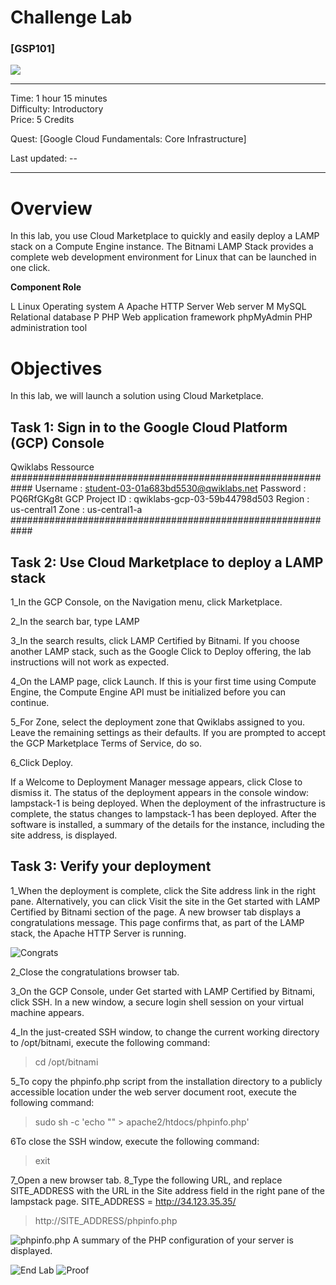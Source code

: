 # Challenge Lab


### [GSP101]

![](https://cdn.qwiklabs.com/GMOHykaqmlTHiqEeQXTySaMXYPHeIvaqa2qHEzw6Occ%3D)

---

Time: 1 hour 15 minutes<br>
Difficulty: Introductory<br>
Price: 5 Credits

Quest: [Google Cloud Fundamentals: Core Infrastructure]<br>

Last updated:  --

---

# Overview

In this lab, you use Cloud Marketplace to quickly and easily deploy a LAMP stack on a Compute Engine instance. 
The Bitnami LAMP Stack provides a complete web development environment for Linux that can be launched in one click.

**Component	Role**

L Linux	Operating system
A Apache HTTP Server	Web server
M MySQL	Relational database
P PHP	Web application framework
  phpMyAdmin	PHP administration tool


# Objectives

In this lab, we will launch a solution using Cloud Marketplace.


## Task 1: Sign in to the Google Cloud Platform (GCP) Console

Qwiklabs Ressource 
############################################################
Username : student-03-01a683bd5530@qwiklabs.net
Password : PQ6RfGKg8t
GCP Project ID : qwiklabs-gcp-03-59b44798d503
Region : us-central1
Zone : us-central1-a
############################################################


## Task 2: Use Cloud Marketplace to deploy a LAMP stack

1_In the GCP Console, on the Navigation menu, click Marketplace.

2_In the search bar, type LAMP

3_In the search results, click LAMP Certified by Bitnami.
If you choose another LAMP stack, such as the Google Click to Deploy offering, the lab instructions will not work as expected.

4_On the LAMP page, click Launch.
If this is your first time using Compute Engine, the Compute Engine API must be initialized before you can continue.

5_For Zone, select the deployment zone that Qwiklabs assigned to you.
Leave the remaining settings as their defaults.
If you are prompted to accept the GCP Marketplace Terms of Service, do so.

6_Click Deploy.

If a Welcome to Deployment Manager message appears, click Close to dismiss it.
The status of the deployment appears in the console window: lampstack-1 is being deployed. When the deployment of the infrastructure is complete, the status changes to lampstack-1 has been deployed.
After the software is installed, a summary of the details for the instance, including the site address, is displayed.

## Task 3: Verify your deployment

1_When the deployment is complete, click the Site address link in the right pane.
Alternatively, you can click Visit the site in the Get started with LAMP Certified by Bitnami section of the page. A new browser tab displays a congratulations message. This page confirms that, as part of the LAMP stack, the Apache HTTP Server is running.

![Congrats](imgs/LAMP_good.PNG)

2_Close the congratulations browser tab.

3_On the GCP Console, under Get started with LAMP Certified by Bitnami, click SSH.
In a new window, a secure login shell session on your virtual machine appears.

4_In the just-created SSH window, to change the current working directory to /opt/bitnami, execute the following command:
> cd /opt/bitnami

5_To copy the phpinfo.php script from the installation directory to a publicly accessible location under the web server document root, execute the following command:
> sudo sh -c 'echo "<?php phpinfo(); ?>" > apache2/htdocs/phpinfo.php'

6To close the SSH window, execute the following command:
> exit

7_Open a new browser tab.
8_Type the following URL, and replace SITE_ADDRESS with the URL in the Site address field in the right pane of the lampstack page. 
SITE_ADDRESS = http://34.123.35.35/
> http://SITE_ADDRESS/phpinfo.php

![phpinfo.php](imgs/phpinfo_php.PNG)
A summary of the PHP configuration of your server is displayed.



![End Lab](imgs/lab_GoogleCloudFundamentals_GettingStartedwithCloudMarketplace.PNG)
![Proof](imgs/proof1.PNG)
